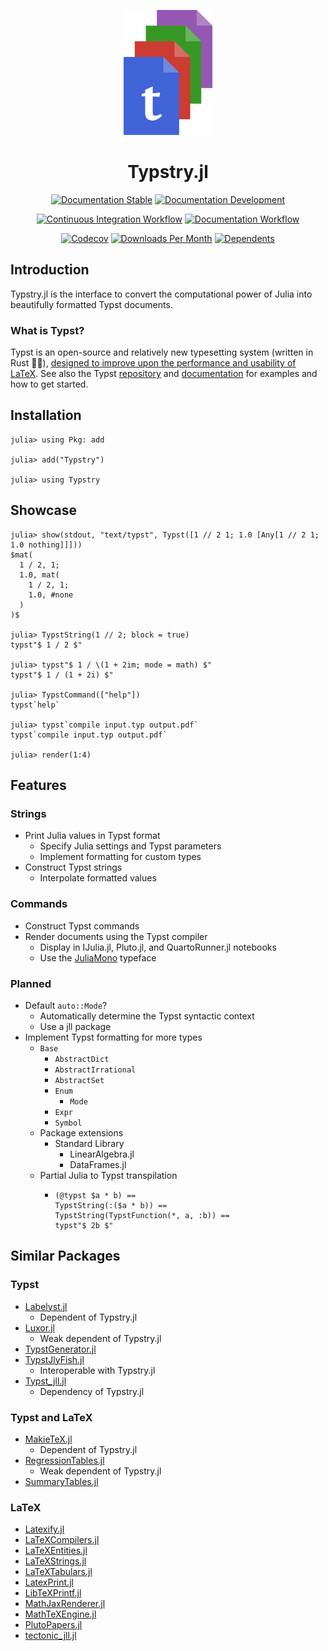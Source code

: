 
<!-- This file is generated by `.github/workflows/readme.yml` and should not be edited directly. -->

<div align="center">

<p><img height="200px" src="docs/source/assets/logo.svg"/></p>

# Typstry.jl

[![Documentation Stable](https://img.shields.io/badge/Documentation-stable-blue.svg)](https://jakobjpeters.github.io/Typstry.jl/)
[![Documentation Development](https://img.shields.io/badge/Documentation-development-blue.svg)](https://jakobjpeters.github.io/Typstry.jl/development/)

[![Continuous Integration Workflow](https://github.com/jakobjpeters/Typstry.jl/workflows/Continuous%20Integration/badge.svg)](https://github.com/jakobjpeters/Typstry.jl/actions/workflows/continuous_integration.yml)
[![Documentation Workflow](https://github.com/jakobjpeters/Typstry.jl/workflows/Documentation/badge.svg)](https://github.com/jakobjpeters/Typstry.jl/actions/workflows/documentation.yml)

[![Codecov](https://codecov.io/gh/jakobjpeters/Typstry.jl/branch/main/graph/badge.svg?token=XFWU66WSD7)](https://codecov.io/gh/jakobjpeters/Typstry.jl)
[![Downloads Per Month](https://img.shields.io/badge/dynamic/json?url=https%3A%2F%2Fjuliapkgstats.com%2Fapi%2Fv1%2Fmonthly_downloads%2FTypstry&query=total_requests&suffix=%2Fmonth&label=Downloads)](https://juliapkgstats.com/pkg/Typstry)
[![Dependents](https://juliahub.com/docs/General/Typstry/stable/deps.svg)](https://juliahub.com/ui/Packages/General/Typstry?t=2)

</div>

## Introduction

Typstry.jl is the interface to convert the computational power of Julia into beautifully formatted Typst documents.

### What is Typst?

Typst is an open-source and relatively new typesetting system (written in Rust 🦀🚀),
[designed to improve upon the performance and usability of LaTeX](https://typst.app/about).
See also the Typst [repository](https://github.com/typst/typst) and
[documentation](https://typst.app/docs) for examples and how to get started.

## Installation

```julia-repl
julia> using Pkg: add

julia> add("Typstry")

julia> using Typstry
```

## Showcase

```julia-repl
julia> show(stdout, "text/typst", Typst([1 // 2 1; 1.0 [Any[1 // 2 1; 1.0 nothing]]]))
$mat(
  1 / 2, 1;
  1.0, mat(
    1 / 2, 1;
    1.0, #none
  )
)$

julia> TypstString(1 // 2; block = true)
typst"$ 1 / 2 $"

julia> typst"$ 1 / \(1 + 2im; mode = math) $"
typst"$ 1 / (1 + 2i) $"

julia> TypstCommand(["help"])
typst`help`

julia> typst`compile input.typ output.pdf`
typst`compile input.typ output.pdf`

julia> render(1:4)
```

## Features

### Strings

- Print Julia values in Typst format
    - Specify Julia settings and Typst parameters
    - Implement formatting for custom types
- Construct Typst strings
    - Interpolate formatted values

### Commands

- Construct Typst commands
- Render documents using the Typst compiler
    - Display in IJulia.jl, Pluto.jl, and QuartoRunner.jl notebooks
    - Use the [JuliaMono](https://github.com/cormullion/juliamono) typeface

### Planned

- Default `auto::Mode`?
    - Automatically determine the Typst syntactic context
    - Use a jll package
- Implement Typst formatting for more types
    - `Base`
        - `AbstractDict`
        - `AbstractIrrational`
        - `AbstractSet`
        - `Enum`
            - `Mode`
        - `Expr`
        - `Symbol`
    - Package extensions
        - Standard Library
            - LinearAlgebra.jl
            - DataFrames.jl
    - Partial Julia to Typst transpilation
        - ```
          (@typst $a * b) ==
          TypstString(:($a * b)) ==
          TypstString(TypstFunction(*, a, :b)) ==
          typst"$ 2b $"
          ```

## Similar Packages

### Typst

- [Labelyst.jl](https://github.com/emanuel-kopp/Labelyst.jl)
    - Dependent of Typstry.jl
- [Luxor.jl](https://github.com/JuliaGraphics/Luxor.jl)
    - Weak dependent of Typstry.jl
- [TypstGenerator.jl](https://github.com/onecalfman/TypstGenerator.jl)
- [TypstJlyFish.jl](https://github.com/andreasKroepelin/TypstJlyfish.jl)
    - Interoperable with Typstry.jl
- [Typst_jll.jl](https://github.com/JuliaBinaryWrappers/Typst_jll.jl)
    - Dependency of Typstry.jl

### Typst and LaTeX

- [MakieTeX.jl](https://github.com/JuliaPlots/MakieTeX.jl)
    - Dependent of Typstry.jl
- [RegressionTables.jl](https://github.com/jmboehm/RegressionTables.jl)
    - Weak dependent of Typstry.jl
- [SummaryTables.jl](https://github.com/PumasAI/SummaryTables.jl)

### LaTeX

- [Latexify.jl](https://github.com/korsbo/Latexify.jl)
- [LaTeXCompilers.jl](https://github.com/tpapp/LaTeXCompilers.jl)
- [LaTeXEntities.jl](https://github.com/JuliaString/LaTeX_Entities.jl)
- [LaTeXStrings.jl](https://github.com/JuliaStrings/LaTeXStrings.jl)
- [LaTeXTabulars.jl](https://github.com/tpapp/LaTeXTabulars.jl)
- [LatexPrint.jl](https://github.com/scheinerman/LatexPrint.jl)
- [LibTeXPrintf.jl](https://github.com/JuliaStrings/LibTeXPrintf.jl)
- [MathJaxRenderer.jl](https://github.com/MichaelHatherly/MathJaxRenderer.jl)
- [MathTeXEngine.jl](https://github.com/Kolaru/MathTeXEngine.jl)
- [PlutoPapers.jl](https://github.com/mossr/PlutoPapers.jl)
- [tectonic_jll.jl](https://github.com/JuliaBinaryWrappers/tectonic_jll.jl)
